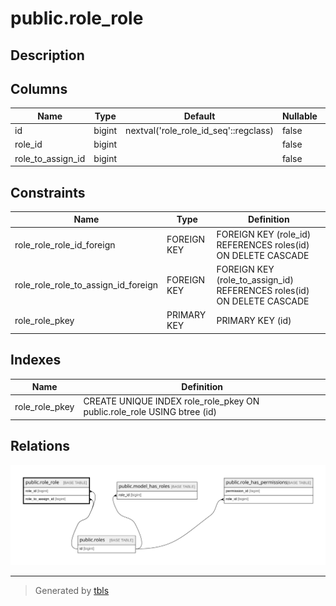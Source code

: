 # public.role_role

## Description

## Columns

| Name              | Type   | Default                               | Nullable | Parents                         |
| ----------------- | ------ | ------------------------------------- | -------- | ------------------------------- |
| id                | bigint | nextval('role_role_id_seq'::regclass) | false    |                                 |
| role_id           | bigint |                                       | false    | [public.roles](public.roles.md) |
| role_to_assign_id | bigint |                                       | false    | [public.roles](public.roles.md) |

## Constraints

| Name                                | Type        | Definition                                                             |
| ----------------------------------- | ----------- | ---------------------------------------------------------------------- |
| role_role_role_id_foreign           | FOREIGN KEY | FOREIGN KEY (role_id) REFERENCES roles(id) ON DELETE CASCADE           |
| role_role_role_to_assign_id_foreign | FOREIGN KEY | FOREIGN KEY (role_to_assign_id) REFERENCES roles(id) ON DELETE CASCADE |
| role_role_pkey                      | PRIMARY KEY | PRIMARY KEY (id)                                                       |

## Indexes

| Name           | Definition                                                              |
| -------------- | ----------------------------------------------------------------------- |
| role_role_pkey | CREATE UNIQUE INDEX role_role_pkey ON public.role_role USING btree (id) |

## Relations

![er](public.role_role.svg)

---

> Generated by [tbls](https://github.com/k1LoW/tbls)
